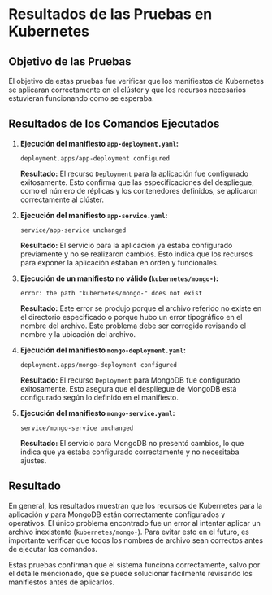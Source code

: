 # Resultados de las Pruebas en Kubernetes

## Objetivo de las Pruebas

El objetivo de estas pruebas fue verificar que los manifiestos de Kubernetes se aplicaran correctamente en el clúster y que los recursos necesarios estuvieran funcionando como se esperaba.

## Resultados de los Comandos Ejecutados

1. **Ejecución del manifiesto `app-deployment.yaml`:**

   ```
   deployment.apps/app-deployment configured
   ```

   **Resultado:** El recurso `Deployment` para la aplicación fue configurado exitosamente. Esto confirma que las especificaciones del despliegue, como el número de réplicas y los contenedores definidos, se aplicaron correctamente al clúster.

2. **Ejecución del manifiesto `app-service.yaml`:**

   ```
   service/app-service unchanged
   ```

   **Resultado:** El servicio para la aplicación ya estaba configurado previamente y no se realizaron cambios. Esto indica que los recursos para exponer la aplicación estaban en orden y funcionales.

3. **Ejecución de un manifiesto no válido (`kubernetes/mongo-`):**

   ```
   error: the path "kubernetes/mongo-" does not exist
   ```

   **Resultado:** Este error se produjo porque el archivo referido no existe en el directorio especificado o porque hubo un error tipográfico en el nombre del archivo. Este problema debe ser corregido revisando el nombre y la ubicación del archivo.

4. **Ejecución del manifiesto `mongo-deployment.yaml`:**

   ```
   deployment.apps/mongo-deployment configured
   ```

   **Resultado:** El recurso `Deployment` para MongoDB fue configurado exitosamente. Esto asegura que el despliegue de MongoDB está configurado según lo definido en el manifiesto.

5. **Ejecución del manifiesto `mongo-service.yaml`:**
   ```
   service/mongo-service unchanged
   ```
   **Resultado:** El servicio para MongoDB no presentó cambios, lo que indica que ya estaba configurado correctamente y no necesitaba ajustes.

## Resultado

En general, los resultados muestran que los recursos de Kubernetes para la aplicación y para MongoDB están correctamente configurados y operativos. El único problema encontrado fue un error al intentar aplicar un archivo inexistente (`kubernetes/mongo-`). Para evitar esto en el futuro, es importante verificar que todos los nombres de archivo sean correctos antes de ejecutar los comandos.

Estas pruebas confirman que el sistema funciona correctamente, salvo por el detalle mencionado, que se puede solucionar fácilmente revisando los manifiestos antes de aplicarlos.
